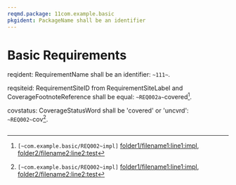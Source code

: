 ```yaml
---
reqmd.package: 11com.example.basic
pkgident: PackageName shall be an identifier
---
```


# Basic Requirements

reqident: RequirementName shall be an identifier: `~111~`.

reqsiteid: RequirementSiteID from RequirementSiteLabel and CoverageFootnoteReference shall be equal: `~REQ002a~`covered[^~REQ002~].

covstatus: CoverageStatusWord shall be 'covered' or 'uncvrd': `~REQ002~`cov[^~REQ002~].

  [^~REQ002~]: `[~com.example.basic/REQ002~impl]` [folder1/filename1:line1:impl](https://example.com/pkg1/filename1#L11), [folder2/filename2:line2:test](https://example.com/pkg2/filename2#L22)

```text
